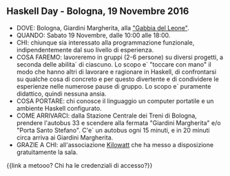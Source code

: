 ## Haskell Day - Bologna, 19 Novembre 2016

* DOVE:   Bologna, Giardini Margherita, alla ["Gabbia del Leone"](http://leserre.kilowatt.bo.it/gabbia-del-leone/).
* QUANDO: Sabato 19 Novembre, dalle 10:00 alle 18:00.
* CHI: chiunque sia interessato alla programmazione funzionale, indipendentemente dal suo livello di esperienza.
* COSA FAREMO: lavoreremo in gruppi (2-6 persone) su diversi progetti, a seconda delle abilita\` di ciascuno. Lo scopo e\` "toccare con mano" il modo che hanno altri di lavorare e ragionare in Haskell, di confrontarsi su qualche cosa di concreto e per questo divertente e di condividere le esperienze nelle numerose pause di gruppo. Lo scopo e\` puramente didattico, quindi nessuna ansia.
* COSA PORTARE: chi conosce il linguaggio un computer portatile e un ambiente Haskell configurato.
* COME ARRIVARCI: dalla Stazione Centrale dei Treni di Bologna, prendere l'autobus 33 e scendere alla fermata "Giardini Margherita" e/o "Porta Santo Stefano". C'e\` un autobus ogni 15 minuti, e in 20 minuti circa arriva ai Giardini Margherita.
* GRAZIE A CHI: all'associazione [Kilowatt](http://kilowatt.bo.it/about) che ha messo a disposizione gratuitamente la sala.

{{link a metooo? Chi ha le credenziali di accesso?}}


